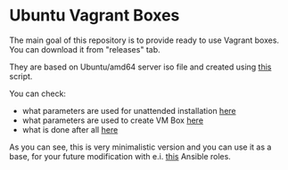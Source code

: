 Ubuntu Vagrant Boxes
====================

The main goal of this repository is to provide ready to use Vagrant boxes. You can download it from "releases" tab.

They are based on Ubuntu/amd64 server iso file and created using [this](https://github.com/kraksoft/vagrant-box/blob/master/build-ubuntu.sh) script.

You can check:
- what parameters are used for unattended installation [here](https://github.com/kraksoft/vagrant-box/blob/master/preseed.cfg)
- what parameters are used to create VM Box [here](https://github.com/kraksoft/vagrant-box/blob/master/build.sh#L196)
- what is done after all [here](https://github.com/kraksoft/vagrant-box/blob/master/late_command.sh)

As you can see, this is very minimalistic version and you can use it as a base, for your future modification with e.i. [this](https://github.com/kraksoft/ansible-roles) Ansible roles.
